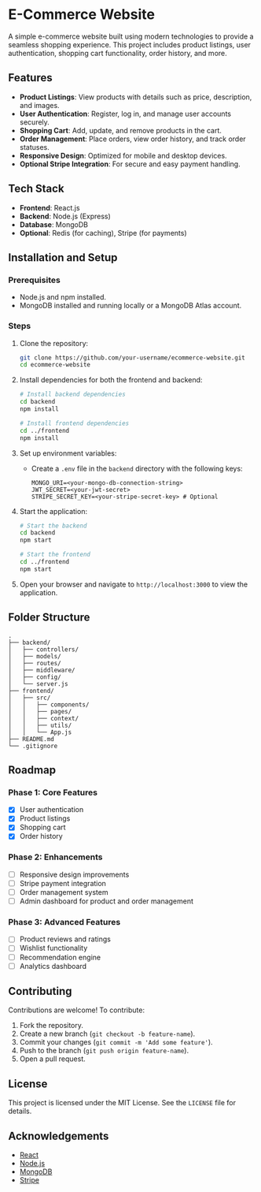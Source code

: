 # E-Commerce Website

A simple e-commerce website built using modern technologies to provide a seamless shopping experience. This project includes product listings, user authentication, shopping cart functionality, order history, and more.

## Features

- **Product Listings**: View products with details such as price, description, and images.
- **User Authentication**: Register, log in, and manage user accounts securely.
- **Shopping Cart**: Add, update, and remove products in the cart.
- **Order Management**: Place orders, view order history, and track order statuses.
- **Responsive Design**: Optimized for mobile and desktop devices.
- **Optional Stripe Integration**: For secure and easy payment handling.

## Tech Stack

- **Frontend**: React.js
- **Backend**: Node.js (Express)
- **Database**: MongoDB
- **Optional**: Redis (for caching), Stripe (for payments)

## Installation and Setup

### Prerequisites
- Node.js and npm installed.
- MongoDB installed and running locally or a MongoDB Atlas account.

### Steps
1. Clone the repository:
   ```bash
   git clone https://github.com/your-username/ecommerce-website.git
   cd ecommerce-website
   ```

2. Install dependencies for both the frontend and backend:
   ```bash
   # Install backend dependencies
   cd backend
   npm install

   # Install frontend dependencies
   cd ../frontend
   npm install
   ```

3. Set up environment variables:
   - Create a `.env` file in the `backend` directory with the following keys:
     ```
     MONGO_URI=<your-mongo-db-connection-string>
     JWT_SECRET=<your-jwt-secret>
     STRIPE_SECRET_KEY=<your-stripe-secret-key> # Optional
     ```

4. Start the application:
   ```bash
   # Start the backend
   cd backend
   npm start

   # Start the frontend
   cd ../frontend
   npm start
   ```

5. Open your browser and navigate to `http://localhost:3000` to view the application.

## Folder Structure

```plaintext
.
├── backend/
│   ├── controllers/
│   ├── models/
│   ├── routes/
│   ├── middleware/
│   ├── config/
│   └── server.js
├── frontend/
│   ├── src/
│   │   ├── components/
│   │   ├── pages/
│   │   ├── context/
│   │   ├── utils/
│   │   └── App.js
├── README.md
└── .gitignore
```

## Roadmap

### Phase 1: Core Features
- [x] User authentication
- [x] Product listings
- [x] Shopping cart
- [x] Order history

### Phase 2: Enhancements
- [ ] Responsive design improvements
- [ ] Stripe payment integration
- [ ] Order management system
- [ ] Admin dashboard for product and order management

### Phase 3: Advanced Features
- [ ] Product reviews and ratings
- [ ] Wishlist functionality
- [ ] Recommendation engine
- [ ] Analytics dashboard

## Contributing

Contributions are welcome! To contribute:
1. Fork the repository.
2. Create a new branch (`git checkout -b feature-name`).
3. Commit your changes (`git commit -m 'Add some feature'`).
4. Push to the branch (`git push origin feature-name`).
5. Open a pull request.

## License

This project is licensed under the MIT License. See the `LICENSE` file for details.

## Acknowledgements

- [React](https://reactjs.org/)
- [Node.js](https://nodejs.org/)
- [MongoDB](https://www.mongodb.com/)
- [Stripe](https://stripe.com/)


